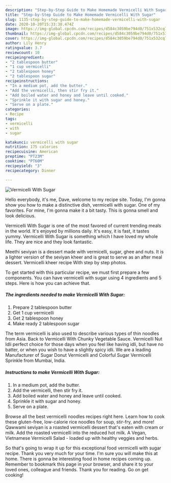 ```yaml
---
description: "Step-by-Step Guide to Make Homemade Vermicelli With Sugar"
title: "Step-by-Step Guide to Make Homemade Vermicelli With Sugar"
slug: 1135-step-by-step-guide-to-make-homemade-vermicelli-with-sugar
date: 2020-10-20T15:33:38.474Z
image: https://img-global.cpcdn.com/recipes/d584c3059be794d0/751x532cq70/vermicelli-with-sugar-recipe-main-photo.jpg
thumbnail: https://img-global.cpcdn.com/recipes/d584c3059be794d0/751x532cq70/vermicelli-with-sugar-recipe-main-photo.jpg
cover: https://img-global.cpcdn.com/recipes/d584c3059be794d0/751x532cq70/vermicelli-with-sugar-recipe-main-photo.jpg
author: Lily Henry
ratingvalue: 3.7
reviewcount: 10
recipeingredient:
- "2 tablespoon butter"
- "1 cup vermicelli"
- "2 tablespoon honey"
- "2 tablespoon sugar"
recipeinstructions:
- "In a medium pot, add the butter."
- "Add the vermicelli, then stir fry it."
- "Add boiled water and honey and leave until cooked."
- "Sprinkle it with sugar and honey."
- "Serve on a plate."
categories:
- Recipe
tags:
- vermicelli
- with
- sugar

katakunci: vermicelli with sugar 
nutrition: 175 calories
recipecuisine: American
preptime: "PT23M"
cooktime: "PT60M"
recipeyield: "3"
recipecategory: Dinner

---
```



![Vermicelli With Sugar](https://img-global.cpcdn.com/recipes/d584c3059be794d0/751x532cq70/vermicelli-with-sugar-recipe-main-photo.jpg)

Hello everybody, it's me, Dave, welcome to my recipe site. Today, I'm gonna show you how to make a distinctive dish, vermicelli with sugar. One of my favorites. For mine, I'm gonna make it a bit tasty. This is gonna smell and look delicious.

Vermicelli With Sugar is one of the most favored of current trending meals in the world. It's enjoyed by millions daily. It's easy, it is fast, it tastes yummy. Vermicelli With Sugar is something which I have loved my whole life. They are nice and they look fantastic.

Meethi seviyan is a dessert made with vermicelli, sugar, ghee and nuts. It is a lighter version of the seviyan kheer and is great to serve as an after meal dessert. Vermicelli kheer recipe With step by step photos.


To get started with this particular recipe, we must first prepare a few components. You can have vermicelli with sugar using 4 ingredients and 5 steps. Here is how you can achieve that.

<!--inarticleads1-->

##### The ingredients needed to make Vermicelli With Sugar:

1. Prepare 2 tablespoon butter
1. Get 1 cup vermicelli
1. Get 2 tablespoon honey
1. Make ready 2 tablespoon sugar


The term vermicelli is also used to describe various types of thin noodles from Asia. Back to Vermicelli With Chunky Vegetable Sauce. Vermicelli Nut Idli perfect choice for those days when you feel like having idli, but have no batter, or when you wish to have a slightly spicy idli. We are a leading Manufacturer of Sugar Donut Vermicelli and Colorful Sugar Vermicelli Sprinkle from Mumbai, India. 

<!--inarticleads2-->

##### Instructions to make Vermicelli With Sugar:

1. In a medium pot, add the butter.
1. Add the vermicelli, then stir fry it.
1. Add boiled water and honey and leave until cooked.
1. Sprinkle it with sugar and honey.
1. Serve on a plate.


Browse all the best vermicelli noodles recipes right here. Learn how to cook these gluten-free, low-calorie rice noodles for soup, stir-fry, and more! Qawwami seviyan is a roasted vermicelli dessert that&#39;s eaten with cream or milk. Add the roasted vermicelli into the reduced hot milk. A Vegan, Vietnamese Vermicelli Salad - loaded up with healthy veggies and herbs. 

So that's going to wrap it up for this exceptional food vermicelli with sugar recipe. Thank you very much for your time. I'm sure you will make this at home. There is gonna be interesting food in home recipes coming up. Remember to bookmark this page in your browser, and share it to your loved ones, colleague and friends. Thank you for reading. Go on get cooking!
